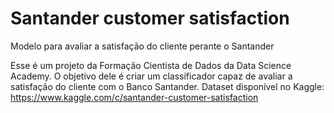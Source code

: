 # Santander customer satisfaction
Modelo para avaliar a satisfação do cliente perante o Santander

Esse é um projeto da Formação Cientista de Dados da Data Science Academy. O objetivo dele é criar um classificador capaz de avaliar a satisfação do cliente com o Banco Santander.
Dataset disponível no Kaggle: https://www.kaggle.com/c/santander-customer-satisfaction
